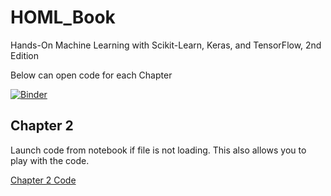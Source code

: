 # HOML_Book


Hands-On Machine Learning with Scikit-Learn, Keras, and TensorFlow, 2nd Edition


Below can open code for each Chapter

[![Binder](https://mybinder.org/badge_logo.svg)](https://mybinder.org/v2/gh/TyronSamaroo/HOML_Book/main?filepath=%2FChapter2HOML.ipynb)
## Chapter 2 
Launch code from notebook if file is not loading. This also allows you to play with the code.

<a target="_blank" rel="noopener noreferrer" href="https://mybinder.org/v2/gh/TyronSamaroo/HOML_Book/tree/main/HEAD?filepath=Chapter2HOML.ipynb" >Chapter 2 Code </a>

